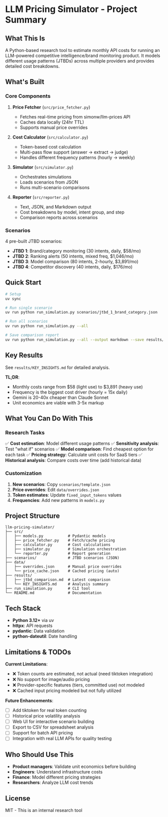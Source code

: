 # LLM Pricing Simulator - Project Summary

## What This Is

A Python-based research tool to estimate monthly API costs for running an LLM-powered competitive intelligence/brand monitoring product. It models different usage patterns (JTBDs) across multiple providers and provides detailed cost breakdowns.

## What's Built

### Core Components

1. **Price Fetcher** (`src/price_fetcher.py`)
   - Fetches real-time pricing from simonw/llm-prices API
   - Caches data locally (24hr TTL)
   - Supports manual price overrides

2. **Cost Calculator** (`src/calculator.py`)
   - Token-based cost calculation
   - Multi-pass flow support (answer → extract → judge)
   - Handles different frequency patterns (hourly → weekly)

3. **Simulator** (`src/simulator.py`)
   - Orchestrates simulations
   - Loads scenarios from JSON
   - Runs multi-scenario comparisons

4. **Reporter** (`src/reporter.py`)
   - Text, JSON, and Markdown output
   - Cost breakdowns by model, intent group, and step
   - Comparison reports across scenarios

### Scenarios

4 pre-built JTBD scenarios:
- **JTBD 1**: Brand/category monitoring (30 intents, daily, $58/mo)
- **JTBD 2**: Ranking alerts (50 intents, mixed freq, $1,046/mo)
- **JTBD 3**: Model comparison (80 intents, 2-hourly, $3,891/mo)
- **JTBD 4**: Competitor discovery (40 intents, daily, $176/mo)

## Quick Start

```bash
# Setup
uv sync

# Run single scenario
uv run python run_simulation.py scenarios/jtbd_1_brand_category.json

# Run all scenarios
uv run python run_simulation.py --all

# Save comparison report
uv run python run_simulation.py --all --output markdown --save results/report.md
```

## Key Results

See `results/KEY_INSIGHTS.md` for detailed analysis.

**TL;DR**:
- Monthly costs range from $58 (light use) to $3,891 (heavy use)
- Frequency is the biggest cost driver (hourly = 15x daily)
- Gemini is 20-40x cheaper than Claude Sonnet
- Unit economics are viable with 3-5x markup

## What You Can Do With This

### Research Tasks

✅ **Cost estimation**: Model different usage patterns
✅ **Sensitivity analysis**: Test "what if" scenarios
✅ **Model comparison**: Find cheapest option for each task
✅ **Pricing strategy**: Calculate unit costs for SaaS tiers
✅ **Historical analysis**: Compare costs over time (add historical data)

### Customization

1. **New scenarios**: Copy `scenarios/template.json`
2. **Price overrides**: Edit `data/overrides.json`
3. **Token estimates**: Update `fixed_input_tokens` values
4. **Frequencies**: Add new patterns in `models.py`

## Project Structure

```
llm-pricing-simulator/
├── src/
│   ├── models.py           # Pydantic models
│   ├── price_fetcher.py    # Fetch/cache pricing
│   ├── calculator.py       # Cost calculations
│   ├── simulator.py        # Simulation orchestration
│   └── reporter.py         # Report generation
├── scenarios/              # JTBD scenarios (JSON)
├── data/
│   ├── overrides.json      # Manual price overrides
│   └── price_cache.json    # Cached pricing (auto)
├── results/
│   ├── jtbd_comparison.md  # Latest comparison
│   └── KEY_INSIGHTS.md     # Analysis summary
├── run_simulation.py       # CLI tool
└── README.md               # Documentation
```

## Tech Stack

- **Python 3.12+** via uv
- **httpx**: API requests
- **pydantic**: Data validation
- **python-dateutil**: Date handling

## Limitations & TODOs

**Current Limitations**:
- ❌ Token counts are estimated, not actual (need tiktoken integration)
- ❌ No support for image/audio pricing
- ❌ Provider-specific features (tiers, committed use) not modeled
- ❌ Cached input pricing modeled but not fully utilized

**Future Enhancements**:
- [ ] Add tiktoken for real token counting
- [ ] Historical price volatility analysis
- [ ] Web UI for interactive scenario building
- [ ] Export to CSV for spreadsheet analysis
- [ ] Support for batch API pricing
- [ ] Integration with real LLM APIs for quality testing

## Who Should Use This

- **Product managers**: Validate unit economics before building
- **Engineers**: Understand infrastructure costs
- **Finance**: Model different pricing strategies
- **Researchers**: Analyze LLM cost trends

## License

MIT - This is an internal research tool

